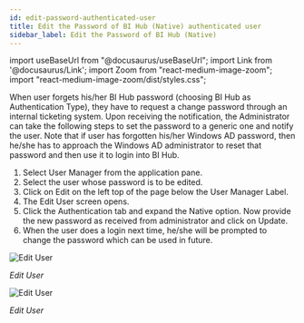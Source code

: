 ```yaml
---
id: edit-password-authenticated-user
title: Edit the Password of BI Hub (Native) authenticated user
sidebar_label: Edit the Password of BI Hub (Native)
---
```


import useBaseUrl from "@docusaurus/useBaseUrl";
import Link from '@docusaurus/Link';
import Zoom from "react-medium-image-zoom";
import "react-medium-image-zoom/dist/styles.css";

When user forgets his/her BI Hub password (choosing BI Hub as Authentication Type), they have to request a change password through an internal ticketing system. Upon receiving the notification, the
Administrator can take the following steps to set the password to a generic one and notify the user. Note that if user has forgotten his/her Windows AD password, then he/she has to approach the Windows AD administrator to reset that password and then use it to login into BI Hub.

1. Select User Manager from the application pane.
1. Select the user whose password is to be edited.
1. Click on Edit on the left top of the page below the User Manager Label.
1. The Edit User screen opens.
1. Click the Authentication tab and expand the Native option. Now provide the new password as received from administrator and click on Update.
1. When the user does a login next time, he/she will be prompted to change the password which can be used in future.

  <div style={{textAlign: 'center'}}>
    <Zoom>
      <img alt="Edit User" src={useBaseUrl('doc-images/admin-guide/admin-functions/maintenance-bihub/edituserpwd.jpg')}/>
    </Zoom>
  </div>

  *Edit User*

  <div style={{textAlign: 'center'}}>
    <Zoom>
      <img alt="Edit User" src={useBaseUrl('doc-images/admin-guide/admin-functions/maintenance-bihub/edituser1.jpg')}/>
    </Zoom>
  </div>
  
  *Edit User*

